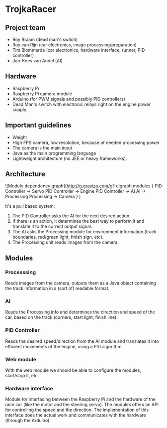 # TrojkaRacer

## Project team
* Roy Braam (dead man's switch)
* Roy van Rijn (car electronics, image processing/preparation)
* Tim Blommerde (car electronics, hardware interface, runner, PID controller)
* Jan-Kees van Andel (AI)

## Hardware
* Raspberry Pi
* Raspberry Pi camera module
* Arduino (for PWM signals and possibly PID controllers)
* Dead Man's switch with electronic relays right on the engine power supply.

## Important guidelines
* Weight
* High FPS camera, low resolution, because of needed processing power
* The camera is the main input
* Java as the main programming language
* Lightweight architecture (no JEE or heavy frameworks).

## Architecture
![Module dependency graph](http://g.gravizo.com/g?
  digraph modules {
    PID Controller -> Servo
    PID Controller -> Engine
    PID Controller -> AI
    AI -> Processing
    Processing -> Camera
  }
)

It's a pull based system:

1. The PID Controller asks the AI for the next desired action.
2. If there is an action, it determines the best way to perform it and translate it to the correct output signal.
3. The AI asks the Processing module for environment information (track boundaries, red/green light, finish sign, etc).
4. The Processing unit reads images from the camera.

## Modules

### Processsing
Reads images from the camera, outputs them as a Java object containing the track information in a (sort of) readable format.

### AI
Reads the Processing info and determines the direction and speed of the car, based on the track (corners, start light, finish line).

### PID Controller
Reads the desired speed/direction from the AI module and translates it into efficient movements of the engine, using a PID algorithm.

### Web module
With the web module we should be able to configure the modules, start/stop it, etc.

### Hardware interface ###
Module for interfacing between the Raspberry Pi and the hardware of the race car (like the motor and the steering servo). The modules offers
an API for controlling the speed and the direction. The implementation of this interface does the actual work and communicates with the hardware
(through the Arduino).
